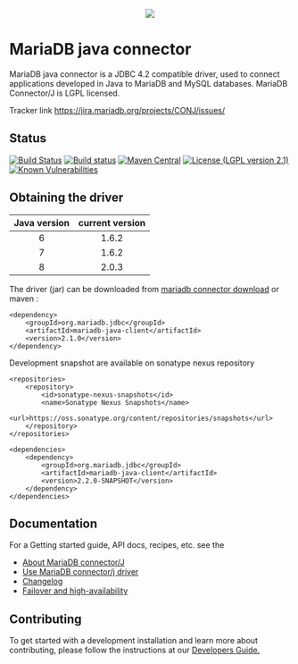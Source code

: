 <p align="center">
  <a href="http://mariadb.org/">
    <img src="https://mariadb.com/themes/custom/mariadb/logo.svg">
  </a>
</p>

# MariaDB java connector

MariaDB java connector is a JDBC 4.2 compatible driver, used to connect applications developed in Java to MariaDB and MySQL databases. MariaDB Connector/J is LGPL licensed.

Tracker link <a href="https://jira.mariadb.org/projects/CONJ/issues/">https://jira.mariadb.org/projects/CONJ/issues/</a>

## Status
[![Build Status](https://travis-ci.org/MariaDB/mariadb-connector-j.svg?branch=master)](https://travis-ci.org/MariaDB/mariadb-connector-j)
[![Build status](https://ci.appveyor.com/api/projects/status/7hpe3wmbu57r8noa/branch/master?svg=true)](https://ci.appveyor.com/project/rusher/mariadb-connector-j/branch/master)
[![Maven Central](https://maven-badges.herokuapp.com/maven-central/org.mariadb.jdbc/mariadb-java-client/badge.svg)](https://maven-badges.herokuapp.com/maven-central/org.mariadb.jdbc/mariadb-java-client)
[![License (LGPL version 2.1)](https://img.shields.io/badge/license-GNU%20LGPL%20version%202.1-green.svg?style=flat-square)](http://opensource.org/licenses/LGPL-2.1)
[![Known Vulnerabilities](https://snyk.io/test/github/mariadb/mariadb-connector-j/badge.svg)](https://snyk.io/test/github/mariadb/mariadb-connector-j)

## Obtaining the driver

| Java version | current version |
|:------------:|:-------------------------:|
| 6 | 1.6.2 |
| 7 | 1.6.2 |
| 8 | 2.0.3 |

The driver (jar) can be downloaded from [mariadb connector download](https://mariadb.com/products/connectors-plugins)
or maven : 
```script
<dependency>
	<groupId>org.mariadb.jdbc</groupId>
	<artifactId>mariadb-java-client</artifactId>
	<version>2.1.0</version>
</dependency>
```

Development snapshot are available on sonatype nexus repository  
```script
<repositories>
    <repository>
        <id>sonatype-nexus-snapshots</id>
        <name>Sonatype Nexus Snapshots</name>
        <url>https://oss.sonatype.org/content/repositories/snapshots</url>
    </repository>
</repositories>

<dependencies>
    <dependency>
        <groupId>org.mariadb.jdbc</groupId>
        <artifactId>mariadb-java-client</artifactId>
        <version>2.2.0-SNAPSHOT</version>
    </dependency>
</dependencies>
```

## Documentation

For a Getting started guide, API docs, recipes,  etc. see the 
* [About MariaDB connector/J](/documentation/about-mariadb-connector-j.creole)
* [Use MariaDB connector/j driver](/documentation/use-mariadb-connector-j-driver.creole)
* [Changelog](/documentation/changelog.creole)
* [Failover and high-availability](/documentation/failover-and-high-availability-with-mariadb-connector-j.creole)


## Contributing
To get started with a development installation and learn more about contributing, please follow the instructions at our 
[Developers Guide.](/documentation/developers-guide.creole)

